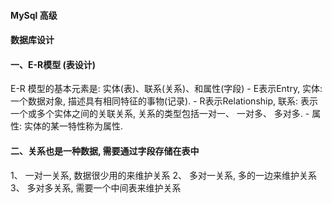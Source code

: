 #### MySql 高级


#### 数据库设计

#### 一、E-R模型 (表设计)

E-R 模型的基本元素是: 实体(表)、联系(关系)、和属性(字段)
    - E表示Entry, 实体: 一个数据对象, 描述具有相同特征的事物(记录). 
    - R表示Relationship, 联系: 表示一个或多个实体之间的关联关系, 关系的类型包括一对一、 一对多、 多对多. 
    - 属性: 实体的某一特性称为属性.
    
    
#### 二、关系也是一种数据, 需要通过字段存储在表中
1、 一对一关系, 数据很少用的来维护关系
2、 多对一关系, 多的一边来维护关系
3、 多对多关系, 需要一个中间表来维护关系
